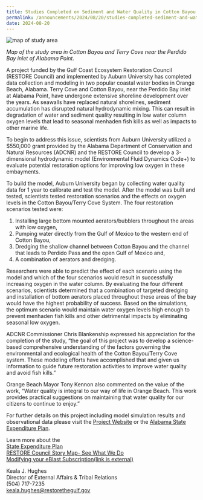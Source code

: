 ```yaml
---
title: Studies Completed on Sediment and Water Quality in Cotton Bayou & Terry Cove in Orange Beach, Alabama
permalink: /announcements/2024/08/20/studies-completed-sediment-and-water-quality-cotton-bayou-terry-cove-orange-beach/
date: 2024-08-20
---
```


![map of study area](/sites/default/files/inline-images/cottonbayou_terrycove_eblast_20240820._4.png)

_Map of the study area in Cotton Bayou and Terry Cove near the Perdido Bay inlet of Alabama Point._

A project funded by the Gulf Coast Ecosystem Restoration Council (RESTORE Council) and implemented by Auburn University has completed data collection and modeling in two popular coastal water bodies in Orange Beach, Alabama. Terry Cove and Cotton Bayou, near the Perdido Bay inlet at Alabama Point, have undergone extensive shoreline development over the years. As seawalls have replaced natural shorelines, sediment accumulation has disrupted natural hydrodynamic mixing. This can result in degradation of water and sediment quality resulting in low water column oxygen levels that lead to seasonal menhaden fish kills as well as impacts to other marine life.

To begin to address this issue, scientists from Auburn University utilized a $550,000 grant provided by the Alabama Department of Conservation and Natural Resources (ADCNR) and the RESTORE Council to develop a 3-dimensional hydrodynamic model (Environmental Fluid Dynamics Code+) to evaluate potential restoration options for improving low oxygen in these embayments.

To build the model, Auburn University began by collecting water quality data for 1 year to calibrate and test the model. After the model was built and tested, scientists tested restoration scenarios and the effects on oxygen levels in the Cotton Bayou/Terry Cove System. The four restoration scenarios tested were:

1.  Installing large bottom mounted aerators/bubblers throughout the areas with low oxygen,
2.  Pumping water directly from the Gulf of Mexico to the western end of Cotton Bayou,
3.  Dredging the shallow channel between Cotton Bayou and the channel that leads to Perdido Pass and the open Gulf of Mexico and,
4.  A combination of aerators and dredging.

Researchers were able to predict the effect of each scenario using the model and which of the four scenarios would result in successfully increasing oxygen in the water column. By evaluating the four different scenarios, scientists determined that a combination of targeted dredging and installation of bottom aerators placed throughout these areas of the bay would have the highest probability of success. Based on the simulations, the optimum scenario would maintain water oxygen levels high enough to prevent menhaden fish kills and other detrimental impacts by eliminating seasonal low oxygen.

ADCNR Commissioner Chris Blankenship expressed his appreciation for the completion of the study, “the goal of this project was to develop a science-based comprehensive understanding of the factors governing the environmental and ecological health of the Cotton Bayou/Terry Cove system. These modeling efforts have accomplished that and given us information to guide future restoration activities to improve water quality and avoid fish kills.” 

Orange Beach Mayor Tony Kennon also commented on the value of the work, “Water quality is integral to our way of life in Orange Beach. This work provides practical suggestions on maintaining that water quality for our citizens to continue to enjoy.”

For further details on this project including model simulation results and observational data please visit the [Project Website](https://www.eng.auburn.edu/users/jsh0024/cb-tc/cb-tc.html) or the [Alabama State Expenditure Plan](https://test.restorethegulf.gov/sites/default/files/2025-01/ALABAMA%20SEP%20-%20FINAL_508_4_1_19_0_0.pdf).

Learn more about the  
[State Expenditure Plan](/spill-impact-component)  
[RESTORE Council Story Map- See What We Do](https://restorethegulf.maps.arcgis.com/apps/MapSeries/index.html?appid=fc84cd0bac7540839a43b56936a529ca)  
[Modifying your eBlast Subscription(link is external)](https://gcc02.safelinks.protection.outlook.com/?url=https%3A%2F%2Fwww.restorethegulf.gov%2Fapps%2Feblast%2FModifyInformation.aspx&data=05%7C02%7Celwilson%40contractor.usgs.gov%7C4378c47952554e4435e008dcc15d8c1f%7C0693b5ba4b184d7b9341f32f400a5494%7C0%7C0%7C638597855540232595%7CUnknown%7CTWFpbGZsb3d8eyJWIjoiMC4wLjAwMDAiLCJQIjoiV2luMzIiLCJBTiI6Ik1haWwiLCJXVCI6Mn0%3D%7C0%7C%7C%7C&sdata=%2FT7iWNUT07zZNllc8JkwacfWoxIboH412uBaxfIvLFc%3D&reserved=0)

Keala J. Hughes  
Director of External Affairs & Tribal Relations    
(504) 717-7235  
[keala.hughes@restorethegulf.gov](mailto:keala.hughes@restorethegulf.gov)
